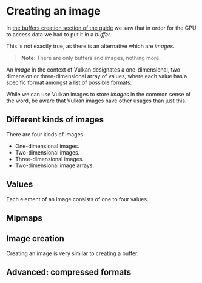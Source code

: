 # Creating an image

In [the buffers creation section of the guide](/guide/buffer-creation) we saw that in order for
the GPU to access data we had to put it in a *buffer*.

This is not exactly true, as there is an alternative which are *images*.

> **Note**: There are only buffers and images, nothing more.

An *image* in the context of Vulkan designates a one-dimensional, two-dimension or
three-dimensional array of values, where each value has a specific format amongst a list of
possible formats.

While we can use Vulkan images to store *images* in the common sense of the word, be aware that
Vulkan images have other usages than just this.

## Different kinds of images

There are four kinds of images:

- One-dimensional images.
- Two-dimensional images.
- Three-dimensional images.
- Two-dimensional image arrays.

## Values

Each element of an image consists of one to four values.

## Mipmaps

## Image creation

Creating an image is very similar to creating a buffer.

## Advanced: compressed formats
